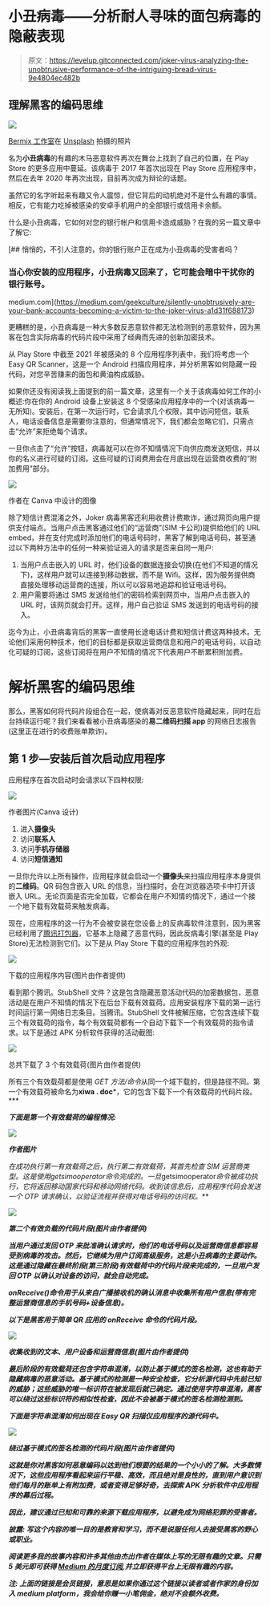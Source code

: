 # 小丑病毒——分析耐人寻味的面包病毒的隐蔽表现

> 原文：<https://levelup.gitconnected.com/joker-virus-analyzing-the-unobtrusive-performance-of-the-intriguing-bread-virus-9e4804ec482b>

## 理解黑客的编码思维

![](img/2b5f664677fc8cf8893c623f786b25e3.png)

[Bermix 工作室](https://unsplash.com/@bermixstudio?utm_source=medium&utm_medium=referral)在 [Unsplash](https://unsplash.com?utm_source=medium&utm_medium=referral) 拍摄的照片

名为**小丑病毒**的有趣的木马恶意软件再次在舞台上找到了自己的位置，在 Play Store 的更多应用中蔓延。该病毒于 2017 年首次出现在 Play Store 应用程序中，然后在去年 2020 年再次出现，目前再次成为辩论的话题。

虽然它的名字听起来有趣又令人震惊，但它背后的动机绝对不是什么有趣的事情。相反，它有能力吃掉被感染的安卓手机用户的全部银行或信用卡余额。

什么是小丑病毒，它如何对您的银行帐户和信用卡造成威胁？在我的另一篇文章中了解它:

[](https://medium.com/geekculture/silently-unobtrusively-are-your-bank-accounts-becoming-a-victim-to-the-joker-virus-a1d31f688173) [## 悄悄的，不引人注意的，你的银行账户正在成为小丑病毒的受害者吗？

### 当心你安装的应用程序，小丑病毒又回来了，它可能会暗中干扰你的银行账号。

medium.com](https://medium.com/geekculture/silently-unobtrusively-are-your-bank-accounts-becoming-a-victim-to-the-joker-virus-a1d31f688173) 

更糟糕的是，小丑病毒是一种大多数反恶意软件都无法检测到的恶意软件，因为黑客在包含实际病毒的代码片段中采用了经典而先进的创新加密技术。

从 Play Store 中截至 2021 年被感染的 8 个应用程序列表中，我们将考虑一个 Easy QR Scanner，这是一个 Android 扫描应用程序，并分析黑客如何隐藏一段代码，对您辛苦赚来的面包和黄油构成威胁。

如果你还没有阅读我上面提到的前一篇文章，这里有一个关于该病毒如何工作的小概述:你在你的 Android 设备上安装这 8 个受感染应用程序中的一个(对该病毒一无所知)。安装后，在第一次运行时，它会请求几个权限，其中访问短信，联系人，电话设备信息是需要你注意的，但通常情况下，我们都会忽略它们，只需点击“允许”来拒绝每个请求。

一旦你点击了“允许”按钮，病毒就可以在你不知情情况下向供应商发送短信，并以你的名义进行可疑的订阅。这些可疑的订阅费用会在月底出现在运营商收费的“附加费用”部分。

![](img/7966867c774064349d52e2b9f3c3b57d.png)

作者在 Canva 中设计的图像

除了短信计费混淆之外，Joker 病毒黑客还利用收费计费欺诈，通过网页向用户提供支付端点。当用户点击黑客通过他们的“运营商”(SIM 卡公司)提供给他们的 URL embed，并在支付完成时添加他们的电话号码时，黑客了解到电话号码，甚至通过以下两种方法中的任何一种来验证进入的请求是否来自同一用户:

1.  当用户点击嵌入的 URL 时，他们设备的数据连接会切换(在他们不知道的情况下)，这样用户就可以连接到移动数据，而不是 Wifi。这样，因为服务提供商直接处理移动运营商的连接，所以可以容易地追踪和验证电话号码。
2.  用户需要将通过 SMS 发送给他们的密码检索到网页中，当用户点击嵌入的 URL 时，该网页就会打开。这样，用户自己验证 SMS 发送到的电话号码的接入。

迄今为止，小丑病毒背后的黑客一直使用长途电话计费和短信计费这两种技术。无论他们采用何种技术，他们的目标都是获取运营商信息和用户的电话号码，以自动化可疑的订阅，这些订阅将在用户不知情的情况下代表用户不断累积附加费。

# 解析黑客的编码思维

那么，黑客如何将代码片段组合在一起，使病毒对反恶意软件隐藏起来，同时在后台持续运行呢？我们来看看被小丑病毒感染的**易二维码扫描 app** 的网络日志报告(这里正在进行的收费账单欺诈)。

## 第 1 步—安装后首次启动应用程序

应用程序在首次启动时会请求以下四种权限:

![](img/da52777b3e560cb4e95d84487209c1e8.png)

作者图片(Canva 设计)

1.  进入**摄像头**
2.  访问**联系人**
3.  访问**手机存储器**
4.  访问**短信通知**

一旦你允许以上所有操作，应用程序就会启动一个**摄像头**来扫描应用程序本身提供的**二维码**。QR 码包含嵌入 URL 的信息，当扫描时，会在浏览器选项卡中打开该嵌入 URL。无论页面是否完全加载，它都会在用户不知情的情况下，通过一个接一个地下载有效载荷来触发病毒。

现在，应用程序的这一行为不会被安装在您设备上的反病毒软件注意到，因为黑客已经利用了[腾讯打包器](https://blog.quarkslab.com/a-glimpse-into-tencents-legu-packer.html)，它基本上隐藏了恶意代码，因此反病毒引擎(甚至是 Play Store)无法检测到它们。以下是从 Play Store 下载的应用程序包的外观:

![](img/8f132af3994c71cac31ee427e94aeff3.png)

下载的应用程序内容(图片由作者提供)

看到那个腾讯。StubShell 文件？这是包含隐藏恶意活动代码的加密数据包，恶意活动是在用户不知情的情况下在后台下载有效载荷。应用安装程序下载的第一运行时间运行第一网络日志条目。当腾讯。StubShell 文件被解压缩，它包含连续下载三个有效载荷的指令，每个有效载荷都有一个自动下载下一个有效载荷的指令请求。以下是通过 APK 分析软件获得的活动截图:

![](img/bd4591deaac94c6867a316c262219cd0.png)

总共下载了 3 个有效载荷(图片由作者提供)

所有三个有效载荷都是使用 *GET 方法/命令*从同一个域下载的，但是路径不同。第一个有效载荷被命名为**xiwa . doc***，它的包含下载下一个有效载荷的代码片段。***

***下面是第一个有效载荷的编程情况:***

***![](img/36c70522327f5dbc4a9beca35f7fd413.png)***

***作者图片***

***在成功执行第一有效载荷之后，执行第二有效载荷，其首先检查 SIM 运营商类型。这是使用*getsimooperator*命令完成的。一旦*getsimooperator*命令被成功执行，它将返回移动国家代码和移动网络代码。收到该信息后，应用程序代码会发送一个 OTP 请求确认，以验证流程并获得对电话号码的访问权。***

***![](img/cce0041588117ee2a0fe1bdc3aee9e2d.png)***

***第二个有效负载的代码片段(图片由作者提供)***

***当用户通过发回 OTP 来批准确认请求时，他们的电话号码以及运营商信息都容易受到病毒的攻击。然后，它继续为用户订阅高级服务，这是小丑病毒的主要动作。这是通过隐藏在最终阶段(第三阶段)有效载荷中的代码片段来完成的，一旦用户发回 OTP 以确认对设备的访问，就会自动完成。***

****onReceive()命令*用于从来自广播接收机的确认消息中收集所有用户信息(带有完整运营商信息的手机号码+设备信息)。***

***以下是黑客用于简单 QR 应用的 *onReceive 命令*的代码片段。***

***![](img/a116a7599bd7aff1cc868070df145451.png)***

***收集收到的文本、用户设备和运营商信息(图片由作者提供)***

***最后阶段的有效载荷还包含字符串混淆，以防止基于模式的签名检测，这也有助于隐藏病毒的恶意活动。基于模式的检测是一种安全检查，它分析源代码中先前已知的威胁；这些威胁的唯一标识符在被发现后就已确定。通过使用字符串混淆，黑客可以绕过这些标识符的相似性检查，因此不会被基于模式的签名检测检测到。***

***下面是字符串混淆如何出现在 Easy QR 扫描仪应用程序的源代码中。***

***![](img/b3ddc86d4a3d54a48ab64757d47ed474.png)***

***绕过基于模式的签名检测的代码片段(图片由作者提供)***

***这就是你对黑客如何恶意编码以达到他们想要的结果的一个小小的了解。大多数情况下，这些应用程序看起来运行平稳、高效，而且绝对是良性的，直到用户意识到他们每月的账单上有附加费，或者变得足够好奇，去探索 APK 分析软件中应用程序的幕后过程。***

***因此，建议通过已知和可靠的来源下载应用程序，以避免成为网络犯罪的受害者。***

*****披露:** *写这个内容的唯一目的是教育和学习，而不是说服任何人去接受黑客的野心或职业。****

***阅读更多我的故事内容和许多其他由杰出作者在媒体上写的无限有趣的文章。只需 5 美元即可获得 [Medium 的月度订阅](https://safoorawrites.medium.com/membership),并立即获得平台上无限有趣的内容。***

*****注:** *上面的链接是会员链接，意思是如果你通过这个链接以读者或者作家的身份加入 medium platform，我会给你赚一小笔佣金，绝对不会额外收费。****